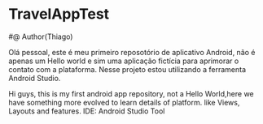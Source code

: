 # TravelAppTest
#@ Author(Thiago)


Olá pessoal, este é meu primeiro reposotório de aplicativo Android,
não é apenas um Hello world e sim uma aplicação fictícia para aprimorar o contato com a plataforma.
Nesse projeto estou utilizando a ferramenta Android Studio.  

Hi guys, this is my first android app repository,
not a Hello World,here we have something more evolved to learn details of platform.
like Views, Layouts and features. IDE: Android Studio Tool

